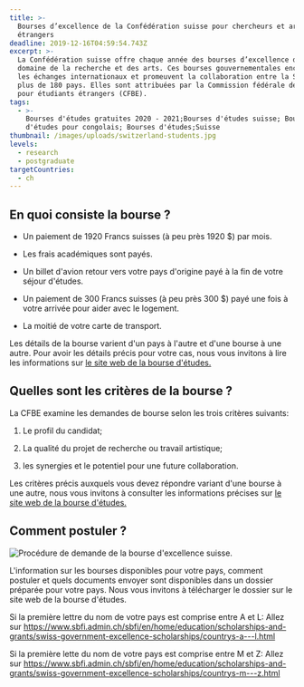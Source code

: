 ```yaml
---
title: >-
  Bourses d’excellence de la Confédération suisse pour chercheurs et artistes
  étrangers
deadline: 2019-12-16T04:59:54.743Z
excerpt: >-
  La Confédération suisse offre chaque année des bourses d’excellence dans le
  domaine de la recherche et des arts. Ces bourses gouvernementales encouragent
  les échanges internationaux et promeuvent la collaboration entre la Suisse et
  plus de 180 pays. Elles sont attribuées par la Commission fédérale des bourses
  pour étudiants étrangers (CFBE).
tags:
  - >-
    Bourses d'études gratuites 2020 - 2021;Bourses d'études suisse; Bourses
    d'études pour congolais; Bourses d'études;Suisse
thumbnail: /images/uploads/switzerland-students.jpg
levels:
  - research
  - postgraduate
targetCountries:
  - ch
---
```


## En quoi consiste la bourse ?

- Un paiement de 1920 Francs suisses (à peu près 1920 \$) par mois.

- Les frais académiques sont payés.

- Un billet d'avion retour vers votre pays d'origine payé à la fin de votre
  séjour d'études.

- Un paiement de 300 Francs suisses (à peu près 300 \$) payé une fois à votre
  arrivée pour aider avec le logement.

- La moitié de votre carte de transport.

Les détails de la bourse varient d'un pays à l'autre et d'une bourse à une
autre. Pour avoir les détails précis pour votre cas, nous vous invitons à lire
les informations sur <a
  href="https://www.sbfi.admin.ch/sbfi/fr/home/formation/bourses/bourses-d-excellence-de-la-confederation.html"
  target="_blank" rel="noopener noreferrer">le site web de la bourse
d'études.</a>

## Quelles sont les critères de la bourse ?

La CFBE examine les demandes de bourse selon les trois critères suivants:

1. Le profil du candidat;

2. La qualité du projet de recherche ou travail artistique;

3. les synergies et le potentiel pour une future collaboration.

Les critères précis auxquels vous devez répondre variant d'une bourse à une
autre, nous vous invitons à consulter les informations précises sur <a
  href="https://www.sbfi.admin.ch/sbfi/fr/home/formation/bourses/bourses-d-excellence-de-la-confederation.html"
  target="_blank" rel="noopener noreferrer">le site web de la bourse
d'études.</a>

## Comment postuler ?

![Procédure de demande de la bourse d'excellence
  suisse.](/images/uploads/procedure-bourse-suisse.jpg)

L'information sur les bourses disponibles pour votre pays, comment postuler et
quels documents envoyer sont disponibles dans un dossier préparée pour votre
pays. Nous vous invitons à télécharger le dossier sur le site web de la bourse
d'études.

Si la première lettre du nom de votre pays est comprise entre A et L: Allez
sur <a
  href="https://www.sbfi.admin.ch/sbfi/en/home/education/scholarships-and-grants/swiss-government-excellence-scholarships/countrys-a---l.html"
  target="_blank" rel="noopener
  noreferrer">https://www.sbfi.admin.ch/sbfi/en/home/education/scholarships-and-grants/swiss-government-excellence-scholarships/countrys-a---l.html</a>

Si la première lette du nom de votre pays est comprise entre M et Z: Allez sur
<a
  href="https://www.sbfi.admin.ch/sbfi/en/home/education/scholarships-and-grants/swiss-government-excellence-scholarships/countrys-m---z.html"
  target="_blank" rel="noopener
  noreferrer">https://www.sbfi.admin.ch/sbfi/en/home/education/scholarships-and-grants/swiss-government-excellence-scholarships/countrys-m---z.html</a>
